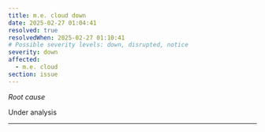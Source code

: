 ```yaml
---
title: m.e. cloud down
date: 2025-02-27 01:04:41
resolved: true
resolvedWhen: 2025-02-27 01:10:41
# Possible severity levels: down, disrupted, notice
severity: down
affected:
  - m.e. cloud
section: issue
---
```


*Root cause*

Under analysis

---


